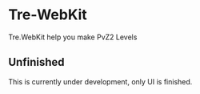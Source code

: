 # Tre-WebKit
Tre.WebKit help you make PvZ2 Levels

## Unfinished
This is currently under development, only UI is finished.
